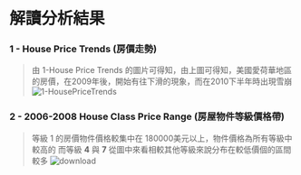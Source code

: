# 解讀分析結果
### 1 - House Price Trends (房價走勢)
> 由 1-House Price Trends 的圖片可得知，由上圖可得知，美國愛荷華地區的房價，在2009年後，開始有往下滑的現象，而在2010下半年時出現雪崩
> ![1-HousePriceTrends](https://github.com/Ricky7737/DataTrain/assets/58324475/966c5b60-9cdf-4b34-8eaf-c21b198392c6)

### 2 - 2006-2008 House Class Price Range (房屋物件等級價格帶)
> 等級 1 的房價物件價格較集中在 180000美元以上，物件價格為所有等級中較高的
> 而等級 **4** 與 **7** 從圖中來看相較其他等級來說分布在較低價個的區間較多
> ![download](https://github.com/Ricky7737/DataTrain/assets/58324475/97c83f87-dd5f-4cc2-9e76-ea4dd9da06a7)
